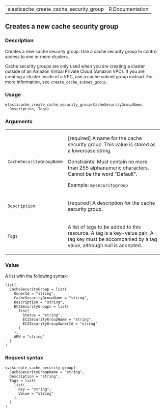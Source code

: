 <table style="width: 100%;">
<tbody>
<tr class="odd">
<td>elasticache_create_cache_security_group</td>
<td style="text-align: right;">R Documentation</td>
</tr>
</tbody>
</table>

## Creates a new cache security group

### Description

Creates a new cache security group. Use a cache security group to
control access to one or more clusters.

Cache security groups are only used when you are creating a cluster
outside of an Amazon Virtual Private Cloud (Amazon VPC). If you are
creating a cluster inside of a VPC, use a cache subnet group instead.
For more information, see `create_cache_subnet_group`.

### Usage

    elasticache_create_cache_security_group(CacheSecurityGroupName,
      Description, Tags)

### Arguments

<table>
<colgroup>
<col style="width: 35%" />
<col style="width: 65%" />
</colgroup>
<tbody>
<tr class="odd">
<td><code
id="elasticache_create_cache_security_group_:_CacheSecurityGroupName">CacheSecurityGroupName</code></td>
<td><p>[required] A name for the cache security group. This value is
stored as a lowercase string.</p>
<p>Constraints: Must contain no more than 255 alphanumeric characters.
Cannot be the word "Default".</p>
<p>Example: <code>mysecuritygroup</code></p></td>
</tr>
<tr class="even">
<td><code
id="elasticache_create_cache_security_group_:_Description">Description</code></td>
<td><p>[required] A description for the cache security group.</p></td>
</tr>
<tr class="odd">
<td><code
id="elasticache_create_cache_security_group_:_Tags">Tags</code></td>
<td><p>A list of tags to be added to this resource. A tag is a key-value
pair. A tag key must be accompanied by a tag value, although null is
accepted.</p></td>
</tr>
</tbody>
</table>

### Value

A list with the following syntax:

    list(
      CacheSecurityGroup = list(
        OwnerId = "string",
        CacheSecurityGroupName = "string",
        Description = "string",
        EC2SecurityGroups = list(
          list(
            Status = "string",
            EC2SecurityGroupName = "string",
            EC2SecurityGroupOwnerId = "string"
          )
        ),
        ARN = "string"
      )
    )

### Request syntax

    svc$create_cache_security_group(
      CacheSecurityGroupName = "string",
      Description = "string",
      Tags = list(
        list(
          Key = "string",
          Value = "string"
        )
      )
    )
